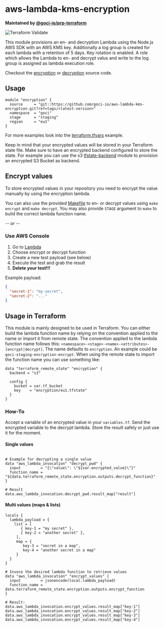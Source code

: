 # aws-lambda-kms-encryption

**Maintained by [@goci-io/prp-terraform](https://github.com/orgs/goci-io/teams/prp-terraform)**

![Terraform Validate](https://github.com/goci-io/aws-lambda-kms-encryption/workflows/Terraform%20Validate/badge.svg)

This module provisions an en- and decryption Lambda using the Node.js AWS SDK with an AWS KMS key. 
Additionally a log group is created for each lambda with a retention of 5 days. Key rotation is enabled.
A role which allows the Lambda to en- and decrypt valus and write to the log group is assigned as lambda execution role.

Checkout the [encryption](src/encrypt.js) or [decryption](src/decrypt.js) source code.

## Usage

```hcl
module "encryption" {
  source     = "git::https://github.com/goci-io/aws-lambda-kms-encryption.git?ref=tags/<latest-version>"
  namespace  = "goci"
  stage      = "staging"
  region     = "eu1"
}
```

For more examples look into the [terraform.tfvars](terraform.tfvars.example) example.

Keep in mind that your encrypted values will be stored in your Terraform state file. Make sure to have an encrypted backend configured to store the state. For example you can use the s3 [tfstate-backend](https://github.com/goci-io/tfstate-backend-aws) module to provision an encrypted S3 Bucket as backend.

## Encrypt values
To store encrypted values in your repository you need to encrypt the value manually by using the encryption lambda.

You can also use the provided [Makefile](Makefile) to en- or decrypt values using `make encrypt` and `make decrypt`. 
You may also provide `STAGE` argument to `make` to build the correct lambda function name.

_-- or --_

### Use AWS Console

1. Go to [Lambda](https://eu-central-1.console.aws.amazon.com/lambda/home?region=eu-central-1#/functions)  
2. Choose encrypt or decrypt function  
3. Create a new test payload (see below)  
4. Execute the test and grab the result  
5. __Delete your test!!!__

Example payload:

```json
{
  "secret-1": "my-secret",
  "secret-2": "..."
}
```

## Usage in Terraform

This module is mainly designed to be used in Terraform. You can either build the lambda function name by relying on the convention applied to the name or import it from remote state.
The convention applied to the lambda function name follows this: `<namespace>-<stage>-<name>-<attributes>-[encrypt|decrypt]`. 
The name defaults to `encryption`. An example could be `goci-staging-encryption-encrypt`.
When using the remote state to import the function name you can use something like:

```hcl-terraform
data "terraform_remote_state" "encryption" {
  backend = "s3"

  config {
    bucket = var.tf_bucket
    key    = "encryption/eu1.tfstate"
  }
}
```

### How-To
Accept a variable of an encrypted value in your `variables.tf`. 
Send the encrypted variable to the decrypt lambda. Store the result safely or just use it for the moment.

#### Single values
```hcl-terraform

# Example for decrypting a single value
data "aws_lambda_invocation" "decrypt_pwd" {
  input         = "{\"value\": \"${var.encrypted_value}\"}"
  function_name = "${data.terraform_remote_state.encryption.outputs.decrypt_function}"
}

# Result
data.aws_lambda_invocation.decrypt_pwd.result_map["result"]
```

#### Multi values (maps & lists) 
```hcl-terraform
locals {
  lambda_payload = {
    list = [
       { key-1 = "my secret" },
       { key-2 = "another secret" },
     ],
     map = {
        key-3 = "secret in a map",
        key-4 = "another secret in a map"
     }
  }
}

# Invoce the desired lambda function to retrieve values
data "aws_lambda_invocation" "encrypt_values" {
  input         = jsonencode(local.lambda_payload)
  function_name = data.terraform_remote_state.encryption.outputs.encrypt_function
}

# Result:
data.aws_lambda_invocation.encrypt_values.result_map["key-1"]
data.aws_lambda_invocation.encrypt_values.result_map["key-2"]
data.aws_lambda_invocation.encrypt_values.result_map["key-3"]
data.aws_lambda_invocation.encrypt_values.result_map["key-4"]
```

